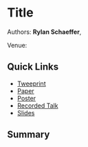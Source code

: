 # Title

Authors: **Rylan Schaeffer**, 

Venue: 

## Quick Links

- [Tweeprint](https://twitter.com/RylanSchaeffer/status/)
- [Paper](paper.pdf)
- [Poster](poster.pdf)
- [Recorded Talk]()
- [Slides](slides.pdf)

## Summary